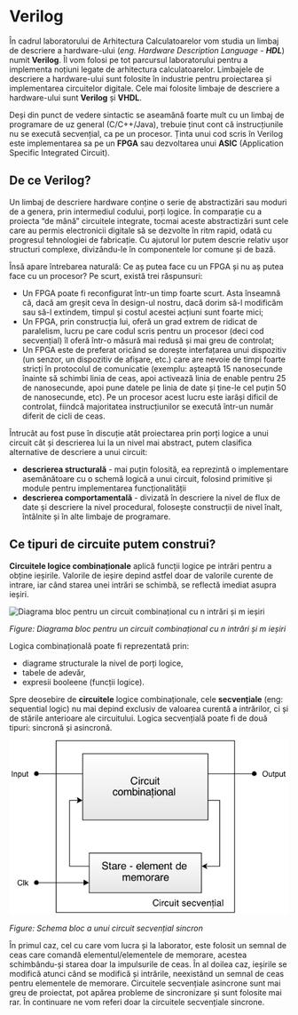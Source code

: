 # Verilog

În cadrul laboratorului de Arhitectura Calculatoarelor vom studia un limbaj de descriere a hardware-ului (_eng. Hardware Description Language - **HDL**_) numit **Verilog**. Îl vom folosi pe tot parcursul laboratorului pentru a implementa noțiuni legate de arhitectura calculatoarelor.
Limbajele de descriere a hardware-ului sunt folosite în industrie pentru proiectarea și implementarea circuitelor digitale. Cele mai folosite limbaje de descriere a hardware-ului sunt **Verilog** și **VHDL**. 

Deși din punct de vedere sintactic se aseamănă foarte mult cu un limbaj de programare de uz general (C/C++/Java), trebuie ținut cont că instrucțiunile nu se execută secvențial, ca pe un procesor. Ținta unui cod scris în Verilog este implementarea sa pe un **FPGA** sau dezvoltarea unui **ASIC** (Application Specific Integrated Circuit).


## De ce Verilog?

Un limbaj de descriere hardware conține o serie de abstractizări sau moduri de a genera, prin intermediul codului, porți logice. În comparație cu a proiecta “de mână” circuitele integrate, tocmai aceste abstractizări sunt cele care au permis electronicii digitale să se dezvolte în ritm rapid, odată cu progresul tehnologiei de fabricație. Cu ajutorul lor putem descrie relativ ușor structuri complexe, divizându-le în componentele lor comune și de bază. 

Însă apare întrebarea naturală: Ce aș putea face cu un FPGA și nu aș putea face cu un procesor? Pe scurt, există trei răspunsuri: 
  - Un FPGA poate fi reconfigurat într-un timp foarte scurt. Asta înseamnă că, dacă am greșit ceva în design-ul nostru, dacă dorim să-l modificăm sau să-l extindem, timpul și costul acestei acțiuni sunt foarte mici; 
  - Un FPGA, prin construcția lui, oferă un grad extrem de ridicat de paralelism, lucru pe care codul scris pentru un procesor (deci cod secvențial) îl oferă într-o măsură mai redusă și mai greu de controlat;
  - Un FPGA este de preferat oricând se dorește interfațarea unui dispozitiv (un senzor, un dispozitiv de afișare, etc.) care are nevoie de timpi foarte stricți în protocolul de comunicatie (exemplu: așteaptă 15 nanosecunde înainte să schimbi linia de ceas, apoi activează linia de enable pentru 25 de nanosecunde, apoi pune datele pe linia de date și ține-le cel puțin 50 de nanosecunde, etc). Pe un procesor acest lucru este iarăși dificil de controlat, fiindcă majoritatea instrucțiunilor se execută într-un număr diferit de cicli de ceas.

Întrucât au fost puse în discuție atât proiectarea prin porți logice a unui circuit cât și descrierea lui la un nivel mai abstract, putem clasifica alternative de descriere a unui circuit:
  - **descrierea structurală** - mai puțin folosită, ea reprezintă o implementare asemănătoare cu o schemă logică a unui circuit, folosind primitive și module pentru implementarea funcționalității
  - **descrierea comportamentală** - divizată în descriere la nivel de flux de date și descriere la nivel procedural, folosește construcții de nivel înalt, întâlnite și în alte limbaje de programare.


## Ce tipuri de circuite putem construi?


**Circuitele logice combinaționale** aplică funcții logice pe intrări pentru a obține ieșirile. Valorile de ieșire depind astfel doar de valorile curente de intrare, iar când starea unei intrări se schimbă, se reflectă imediat asupra ieșiri.

![Diagrama bloc pentru un circuit combinațional cu n intrări și m ieșiri](../media/circuit-comb.png)

_Figure: Diagrama bloc pentru un circuit combinațional cu n intrări și m ieșiri_

Logica combinațională poate fi reprezentată prin:
  - diagrame structurale la nivel de porți logice, 
  - tabele de adevăr,
  - expresii booleene (funcții logice).

Spre deosebire de **circuitele** logice combinaționale, cele **secvențiale** (eng: sequential logic) nu mai depind exclusiv de valoarea curentă a intrărilor, ci și de stările anterioare ale circuitului. Logica secvențială poate fi de două tipuri: sincronă și asincronă.


![Schema bloc a unui circuit secvențial sincron](../media/circuit-secv.png)

_Figure: Schema bloc a unui circuit secvențial sincron_

În primul caz, cel cu care vom lucra și la laborator, este folosit un semnal de ceas care comandă elementul/elementele de memorare, acestea schimbându-și starea doar la impulsurile de ceas. În al doilea caz, ieșirile se modifică atunci când se modifică și intrările, neexistând un semnal de ceas pentru elementele de memorare. Circuitele secvențiale asincrone sunt mai greu de proiectat, pot apărea probleme de sincronizare și sunt folosite mai rar. În continuare ne vom referi doar la circuitele secvențiale sincrone.
